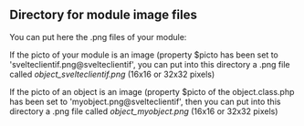 
Directory for module image files
--------------------------------

You can put here the .png files of your module:


If the picto of your module is an image (property $picto has been set to 'svelteclientif.png@svelteclientif', you can put into this
directory a .png file called *object_svelteclientif.png* (16x16 or 32x32 pixels)


If the picto of an object is an image (property $picto of the object.class.php has been set to 'myobject.png@svelteclientif', then you can put into this
directory a .png file called *object_myobject.png* (16x16 or 32x32 pixels)

